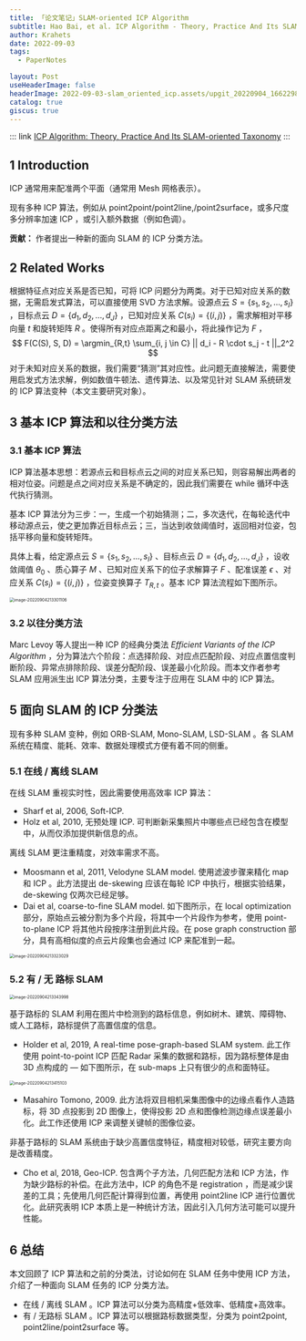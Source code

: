 ```yaml
---
title: 「论文笔记」SLAM-oriented ICP Algorithm
subtitle: Hao Bai, et al. ICP Algorithm - Theory, Practice And Its SLAM-oriented Taxonomy. arXiv 2022
author: Krahets
date: 2022-09-03
tags: 
  - PaperNotes

layout: Post
useHeaderImage: false
headerImage: 2022-09-03-slam_oriented_icp.assets/upgit_20220904_1662298381-0436519.png
catalog: true
giscus: true
---
```


::: link [ICP Algorithm: Theory, Practice And Its SLAM-oriented Taxonomy](https://arxiv.org/pdf/2206.06435.pdf)
:::

## 1  Introduction

ICP 通常用来配准两个平面（通常用 Mesh 网格表示）。

现有多种 ICP 算法，例如从 point2point/point2line,/point2surface，或多尺度多分辨率加速 ICP ，或引入额外数据（例如色调）。

**贡献：** 作者提出一种新的面向 SLAM 的 ICP 分类方法。

## 2  Related Works

根据特征点对应关系是否已知，可将 ICP 问题分为两类。对于已知对应关系的数据，无需启发式算法，可以直接使用 SVD 方法求解。设源点云 $S = \{ s_1, s_2, …, s_I \}$ ，目标点云 $D = \{ d_1, d_2, …, d_J \}$ ，已知对应关系 $C(s_i) = \{ (i, j) \}$ ，需求解相对平移向量 $t$ 和旋转矩阵 $R$ 。使得所有对应点距离之和最小，将此操作记为 $F$ ，
$$
F(C(S), S, D) = \argmin_{R,t} \sum_{i, j \in C} || d_i - R \cdot s_j - t ||_2^2
$$
对于未知对应关系的数据，我们需要“猜测”其对应性。此问题无直接解法，需要使用启发式方法求解，例如数值牛顿法、遗传算法、以及常见针对 SLAM 系统研发的 ICP 算法变种（本文主要研究对象）。

## 3  基本 ICP 算法和以往分类方法

### 3.1 基本 ICP 算法

ICP 算法基本思想：若源点云和目标点云之间的对应关系已知，则容易解出两者的相对位姿。问题是点之间对应关系是不确定的，因此我们需要在 while 循环中迭代执行猜测。

基本 ICP 算法分为三步：一，生成一个初始猜测；二，多次迭代，在每轮迭代中移动源点云，使之更加靠近目标点云；三，当达到收敛阈值时，返回相对位姿，包括平移向量和旋转矩阵。

具体上看，给定源点云 $S = \{ s_1, s_2, …, s_I \}$ 、目标点云 $D = \{ d_1, d_2, …, d_J \}$ ，设收敛阈值 $\theta_0$ 、质心算子 $M$ 、已知对应关系下的位子求解算子 $F$ 、配准误差 $\epsilon$ 、对应关系 $C(s_i) = \{ (i, j) \}$ ，位姿变换算子 $T_{R,t}$ 。基本 ICP 算法流程如下图所示。

<img src="2022-09-03-slam_oriented_icp.assets/upgit_20220904_1662298381-0436519.png" alt="image-20220904213301106" style="zoom: 50%;" />

### 3.2 以往分类方法

Marc Levoy 等人提出一种 ICP 的经典分类法 *Efficient Variants of the ICP Algorithm* ，分为算法六个阶段：点选择阶段、对应点匹配阶段、对应点置信度判断阶段、异常点排除阶段、误差分配阶段、误差最小化阶段。而本文作者参考 SLAM 应用派生出 ICP 算法分类，主要专注于应用在 SLAM 中的 ICP 算法。

## 5  面向 SLAM 的 ICP 分类法

现有多种 SLAM 变种，例如 ORB-SLAM, Mono-SLAM, LSD-SLAM 。各 SLAM 系统在精度、能耗、效率、数据处理模式方便有着不同的侧重。

### 5.1  在线 / 离线 SLAM

在线 SLAM 重视实时性，因此需要使用高效率 ICP 算法：

- Sharf et al, 2006, Soft-ICP.
- Holz et al, 2010, 无预处理 ICP. 可判断新采集照片中哪些点已经包含在模型中，从而仅添加提供新信息的点。

离线 SLAM 更注重精度，对效率需求不高。

- Moosmann et al, 2011, Velodyne SLAM model. 使用滤波步骤来精化 map 和 ICP 。此方法提出 de-skewing 应该在每轮 ICP 中执行，根据实验结果，de-skewing 仅两次已经足够。
- Dai et al,  coarse-to-fine SLAM model. 如下图所示，在 local optimization 部分，原始点云被分割为多个片段，将其中一个片段作为参考，使用 point-to-plane ICP 将其他片段按序注册到此片段。在 pose graph construction 部分，具有高相似度的点云片段集也会通过 ICP 来配准到一起。

<img src="2022-09-03-slam_oriented_icp.assets/upgit_20220904_1662298403.png" alt="image-20220904213323029" style="zoom:50%;" />

### 5.2  有 / 无 路标 SLAM

<img src="2022-09-03-slam_oriented_icp.assets/upgit_20220904_1662298424.png" alt="image-20220904213343998" style="zoom:50%;" />

基于路标的 SLAM 利用在图片中检测到的路标信息，例如树木、建筑、障碍物、或人工路标，路标提供了高置信度的信息。

- Holder et al, 2019, A real-time pose-graph-based SLAM system. 此工作使用 point-to-point ICP 匹配 Radar 采集的数据和路标，因为路标整体是由 3D 点构成的 — 如下图所示，在 sub-maps 上只有很少的点和面特征。

<img src="2022-09-03-slam_oriented_icp.assets/upgit_20220905_1662313240.png" alt="image-20220904213415103" style="zoom:50%;" />

- Masahiro Tomono, 2009. 此方法将双目相机采集图像中的边缘点看作人造路标，将 3D 点投影到 2D 图像上，使得投影 2D 点和图像检测边缘点误差最小化。此工作还使用 ICP 来调整关键帧的图像位姿。

非基于路标的 SLAM 系统由于缺少高置信度特征，精度相对较低，研究主要方向是改善精度。

- Cho et al, 2018, Geo-ICP. 包含两个子方法，几何匹配方法和 ICP 方法，作为缺少路标的补偿。在此方法中，ICP 的角色不是 registration ，而是减少误差的工具；先使用几何匹配计算得到位置，再使用 point2line ICP 进行位置优化。此研究表明 ICP 本质上是一种统计方法，因此引入几何方法可能可以提升性能。

## 6  总结

本文回顾了 ICP 算法和之前的分类法，讨论如何在 SLAM 任务中使用 ICP 方法，介绍了一种面向 SLAM 任务的 ICP 分类方法。

- 在线 / 离线 SLAM 。ICP 算法可以分类为高精度+低效率、低精度+高效率。
- 有 / 无路标 SLAM 。ICP 算法可以根据路标数据类型，分类为 point2point, point2line/point2surface 等。
